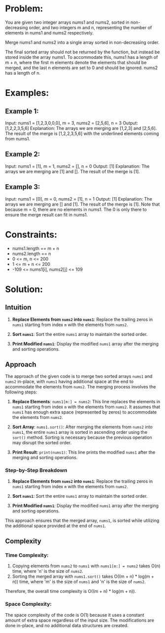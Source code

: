 # **Problem:**
You are given two integer arrays nums1 and nums2, sorted in non-decreasing order, and two integers m and n, representing the number of elements in nums1 and nums2 respectively.

Merge nums1 and nums2 into a single array sorted in non-decreasing order.

The final sorted array should not be returned by the function, but instead be stored inside the array nums1. To accommodate this, nums1 has a length of m + n, where the first m elements denote the elements that should be merged, and the last n elements are set to 0 and should be ignored. nums2 has a length of n.

# **Examples:**
## Example 1:

Input: nums1 = [1,2,3,0,0,0], m = 3, nums2 = [2,5,6], n = 3
Output: [1,2,2,3,5,6]
Explanation: The arrays we are merging are [1,2,3] and [2,5,6].
The result of the merge is [1,2,2,3,5,6] with the underlined elements coming from nums1.

## Example 2:

Input: nums1 = [1], m = 1, nums2 = [], n = 0
Output: [1]
Explanation: The arrays we are merging are [1] and [].
The result of the merge is [1].

## Example 3:

Input: nums1 = [0], m = 0, nums2 = [1], n = 1
Output: [1]
Explanation: The arrays we are merging are [] and [1].
The result of the merge is [1].
Note that because m = 0, there are no elements in nums1. The 0 is only there to ensure the merge result can fit in nums1.
 

# **Constraints:**

- nums1.length == m + n
- nums2.length == n
- 0 <= m, n <= 200
- 1 <= m + n <= 200
- -109 <= nums1[i], nums2[j] <= 109

# **Solution:**

## Intuition

1. **Replace Elements from `nums2` into `nums1`**: Replace the trailing zeros in `nums1` starting from index `m` with the elements from `nums2`.

2. **Sort `nums1`**: Sort the entire `nums1` array to maintain the sorted order.

3. **Print Modified `nums1`**: Display the modified `nums1` array after the merging and sorting operations.


##  Approach

The approach of the given code is to merge two sorted arrays `nums1` and `nums2` in-place, with `nums1` having additional space at the end to accommodate the elements from `nums2`. The merging process involves the following steps:

1. **Replace Elements**: `nums1[m:] = nums2`: This line replaces the elements in `nums1` starting from index `m` with the elements from `nums2`. It assumes that `nums1` has enough extra space (represented by zeros) to accommodate the elements from `nums2`.

2. **Sort Array**: `nums1.sort()`: After merging the elements from `nums2` into `nums1`, the entire `nums1` array is sorted in ascending order using the `sort()` method. Sorting is necessary because the previous operation may disrupt the sorted order.

3. **Print Result**: `print(nums1)`: This line prints the modified `nums1` after the merging and sorting operations.

### Step-by-Step Breakdown

1. **Replace Elements from `nums2` into `nums1`**: Replace the trailing zeros in `nums1` starting from index `m` with the elements from `nums2`.

2. **Sort `nums1`**: Sort the entire `nums1` array to maintain the sorted order.

3. **Print Modified `nums1`**: Display the modified `nums1` array after the merging and sorting operations.

This approach ensures that the merged array, `nums1`, is sorted while utilizing the additional space provided at the end of `nums1`.

## Complexity

### Time Complexity:
1. Copying elements from `nums2` to `nums1` with `nums1[m:] = nums2` takes O(n) time, where 'n' is the size of `nums2`.
2. Sorting the merged array with `nums1.sort()` takes O((m + n) * log(m + n)) time, where 'm' is the size of `nums1` and 'n' is the size of `nums2`.

Therefore, the overall time complexity is O((m + n) * log(m + n)).

### Space Complexity:
The space complexity of the code is O(1) because it uses a constant amount of extra space regardless of the input size. The modifications are done in-place, and no additional data structures are created.
